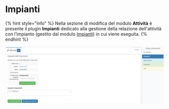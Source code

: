 # Impianti

{% hint style="info" %}
Nella sezione di modifica del modulo **Attività** è presente il plugin **Impianti** dedicato alla gestione della relazione dell'attività con l’impianto \(gestito dal modulo [Impianti](https://app.gitbook.com/@openstamanager/s/openstamanager/~/drafts/-MWPQZkkVQQ5Dz1wyOyd/modules/impianti)\) in cui viene eseguita.
{% endhint %}

![](../../../.gitbook/assets/immagine%20%281%29.png)

